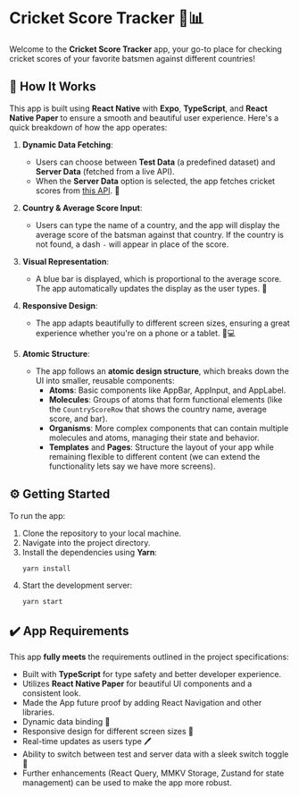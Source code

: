 # Cricket Score Tracker 🏏📊

Welcome to the **Cricket Score Tracker** app, your go-to place for checking cricket scores of your favorite batsmen against different countries! 

## 🚀 How It Works

This app is built using **React Native** with **Expo**, **TypeScript**, and **React Native Paper** to ensure a smooth and beautiful user experience. Here's a quick breakdown of how the app operates:

1. **Dynamic Data Fetching**: 
   - Users can choose between **Test Data** (a predefined dataset) and **Server Data** (fetched from a live API).
   - When the **Server Data** option is selected, the app fetches cricket scores from [this API](https://assessments.reliscore.com/api/cric-scores/). 📡

2. **Country & Average Score Input**:
   - Users can type the name of a country, and the app will display the average score of the batsman against that country. If the country is not found, a dash `-` will appear in place of the score. 

3. **Visual Representation**:
   - A blue bar is displayed, which is proportional to the average score. The app automatically updates the display as the user types. 🎨

4. **Responsive Design**:
   - The app adapts beautifully to different screen sizes, ensuring a great experience whether you're on a phone or a tablet. 📱💻

5. **Atomic Structure**:
   - The app follows an **atomic design structure**, which breaks down the UI into smaller, reusable components:
     - **Atoms**: Basic components like AppBar, AppInput, and AppLabel.
     - **Molecules**: Groups of atoms that form functional elements (like the `CountryScoreRow` that shows the country name, average score, and bar).
     - **Organisms**: More complex components that can contain multiple molecules and atoms, managing their state and behavior.
     - **Templates** and **Pages**: Structure the layout of your app while remaining flexible to different content (we can extend the functionality lets say we have more screens).

## ⚙️ Getting Started

To run the app:

1. Clone the repository to your local machine.
2. Navigate into the project directory.
3. Install the dependencies using **Yarn**:
   ```bash
   yarn install
   ```
4. Start the development server:
   ```bash
   yarn start
   ```

## ✔️ App Requirements

This app **fully meets** the requirements outlined in the project specifications:
- Built with **TypeScript** for type safety and better developer experience.
- Utilizes **React Native Paper** for beautiful UI components and a consistent look.
- Made the App future proof by adding React Navigation and other libraries.
- Dynamic data binding 🎉
- Responsive design for different screen sizes 📏
- Real-time updates as users type 🖊️
- Ability to switch between test and server data with a sleek switch toggle 🔄
- Further enhancements (React Query, MMKV Storage, Zustand for state management) can be used to make the app more robust.
